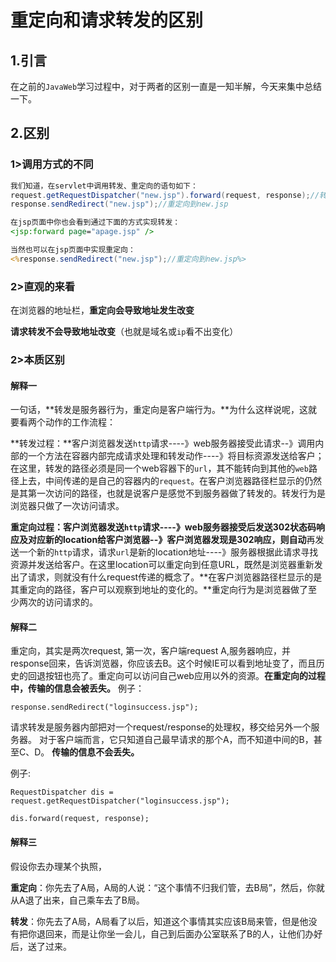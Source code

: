 # 重定向和请求转发的区别

## 1.引言

在之前的`JavaWeb`学习过程中，对于两者的区别一直是一知半解，今天来集中总结一下。

## 2.区别

### 1>调用方式的不同

```java
我们知道，在servlet中调用转发、重定向的语句如下：
request.getRequestDispatcher("new.jsp").forward(request, response);//转发到new.jsp
response.sendRedirect("new.jsp");//重定向到new.jsp
```

```jsp
在jsp页面中你也会看到通过下面的方式实现转发：
<jsp:forward page="apage.jsp" />

当然也可以在jsp页面中实现重定向：
<%response.sendRedirect("new.jsp");//重定向到new.jsp%>
```

### 2>直观的来看

在浏览器的地址栏，**重定向会导致地址发生改变**

**请求转发不会导致地址改变**（也就是域名或`ip`看不出变化）

### 2>本质区别

#### 解释一


一句话，**转发是服务器行为，重定向是客户端行为。**为什么这样说呢，这就要看两个动作的工作流程：

**转发过程：**客户浏览器发送`http`请求----》web服务器接受此请求--》调用内部的一个方法在容器内部完成请求处理和转发动作----》将目标资源发送给客户；在这里，转发的路径必须是同一个web容器下的`url`，其不能转向到其他的`web`路径上去，中间传递的是自己的容器内的`request`。在客户浏览器路径栏显示的仍然是其第一次访问的路径，也就是说客户是感觉不到服务器做了转发的。转发行为是浏览器只做了一次访问请求。

**重定向过程：**客户浏览器发送`http`请求----》web服务器接受后发送302状态码响应及对应新的location给客户浏览器--》客户浏览器发现是302响应，则**自动**再发送一个新的`http`请求，请求`url`是新的location地址----》服务器根据此请求寻找资源并发送给客户。在这里location可以重定向到任意URL，既然是浏览器重新发出了请求，则就没有什么request传递的概念了。**在客户浏览器路径栏显示的是其重定向的路径，客户可以观察到地址的变化的。**重定向行为是浏览器做了至少两次的访问请求的。

#### 解释二

重定向，其实是两次request, 
第一次，客户端request  A,服务器响应，并response回来，告诉浏览器，你应该去B。这个时候IE可以看到地址变了，而且历史的回退按钮也亮了。重定向可以访问自己web应用以外的资源。**在重定向的过程中，传输的信息会被丢失。**
例子：

`response.sendRedirect("loginsuccess.jsp");`

请求转发是服务器内部把对一个request/response的处理权，移交给另外一个服务器。
对于客户端而言，它只知道自己最早请求的那个A，而不知道中间的B，甚至C、D。 **传输的信息不会丢失。**

 例子:

`RequestDispatcher dis = request.getRequestDispatcher("loginsuccess.jsp");`

`dis.forward(request, response);`

#### 解释三

假设你去办理某个执照， 

**重定向**：你先去了A局，A局的人说：“这个事情不归我们管，去B局”，然后，你就从A退了出来，自己乘车去了B局。 

**转发**：你先去了A局，A局看了以后，知道这个事情其实应该B局来管，但是他没有把你退回来，而是让你坐一会儿，自己到后面办公室联系了B的人，让他们办好后，送了过来。